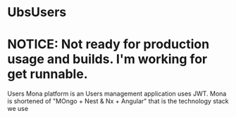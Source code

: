 # UbsUsers

# NOTICE: Not ready for production usage and builds. I'm working for get runnable.

Users Mona platform is an Users management application uses JWT. Mona is shortened of "MOngo + Nest & Nx + Angular" that is the technology stack we use

